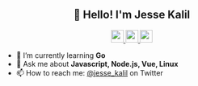 <h2 align="center">👋 Hello! I'm Jesse Kalil</h2>

<p align="center">
  <a href="https://www.twitter.com/jesse_kalil"><img src="https://img.shields.io/badge/twitter-%231DA1F2.svg?&style=for-the-badge&logo=twitter&logoColor=white" height=25>
  </a> 
  <a href="https://www.linkedin.com/in/jesse-kalil-martins/"><img src="https://img.shields.io/badge/linkedin-%230077B5.svg?&style=for-the-badge&logo=linkedin&logoColor=white" height=25>
  </a> 
  <a href="https://www.instagram.com/jesse_kalil/"><img src="https://img.shields.io/badge/instagram-%23E4405F.svg?&style=for-the-badge&logo=instagram&logoColor=white" height=25>
  </a> 
<!--   <a href="https://medium.com/@MokkappsDev"><img src="https://img.shields.io/badge/medium-%2312100E.svg?&style=for-the-badge&logo=medium&logoColor=white" height=25>
  </a> -->
</p>
<!-- <p><a href="https://www.mokkapps.de">➡️ Check out my website</a></p> -->

<!-- - 🔭 I’m currently working on ... -->
<!-- - 🤔 I’m looking for help with ... -->
- 🌱 I’m currently learning **Go**
- 💬 Ask me about **Javascript, Node.js, Vue, Linux**
- 📫 How to reach me: [@jesse_kalil](https://twitter.com/jesse_kalil) on Twitter
<!-- - ⚡ Fun fact: ... -->
